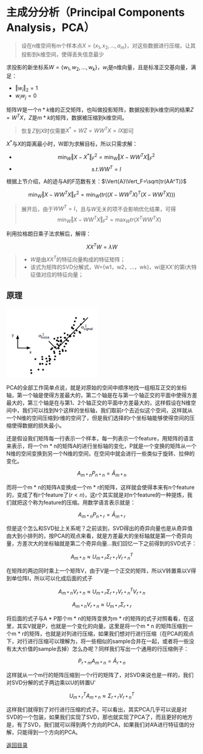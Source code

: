 # 主成分分析（Principal Components Analysis，PCA）
> 设在n维空间有m个样本点$X=\lbrace{x_1,x_2,...,a_m}\rbrace$，对这些数据进行压缩，让其投影到k维空间，使得丢失信息最少

求投影的新坐标系$W=\lbrace{w_1,w_2,...,w_k}\rbrace$，$w_i$是n维向量，且是标准正交基向量，满足：
* $\Vert{w_i}\Vert_2=1$
* $w_iw_j=0$

矩阵$W$是一个$n * k$维的正交矩阵，也叫做投影矩阵，数据投影到k维空间的结果$Z=W^TX$，$Z$是$m * k$的矩阵，数据被压缩到k维空间。
> 恢复$Z$到$X$时仅需要$X^*=WZ=WW^TX=IX$即可

$X^*$与$X$的距离最小时，W即为求解目标，所以只需求解：

* $$\min_{W}{\Vert{X-X^*}\Vert_F^2} = \min_{W}{\Vert{ X-WW^TX}\Vert_F^2}$$
* $$s.t.WW^T=I$$

根据上节介绍，A的迹与A的F范数有关：$\Vert{A}\Vert_F=\sqrt{tr(AA^T)}$

$$\min_{W}{\Vert{X-WW^TX}\Vert_F^2} = \min_{W}(tr((X-WW^TX)^T(X-WW^TX)))$$

> 展开后，由于$WW^T=I$，且与$W$无关的项不会影响优化结果，可得
> $$\min_{W}\Vert{X-WW^TX}\Vert_F^2 = \max_{W}tr(X^TWW^TX)$$

利用拉格朗日乘子法求解后，解得：

$$XX^TW = λW$$

> * $W$是由$XX^T$的特征向量构成的特征矩阵；
> * 该式为矩阵的SVD分解式，W={w1，w2，...，wk}，wi是XX'的第i大特征值对应的特征向量；

## 原理
![](./img/pca_1.png)  

PCA的全部工作简单点说，就是对原始的空间中顺序地找一组相互正交的坐标轴，第一个轴是使得方差最大的，第二个轴是在与第一个轴正交的平面中使得方差最大的，第三个轴是在与第1、2个轴正交的平面中方差最大的，这样假设在N维空间中，我们可以找到N个这样的坐标轴，我们取前r个去近似这个空间，这样就从一个N维的空间压缩到r维的空间了，但是我们选择的r个坐标轴能够使得空间的压缩使得数据的损失最小。 

还是假设我们矩阵每一行表示一个样本，每一列表示一个feature，用矩阵的语言来表示，将一个m * n的矩阵A的进行坐标轴的变化，P就是一个变换的矩阵从一个N维的空间变换到另一个N维的空间，在空间中就会进行一些类似于旋转、拉伸的变化。

$$A_{m * n}P_{n * n}=\tilde{A}_{m * n}$$

而将一个m * n的矩阵A变换成一个m * r的矩阵，这样就会使得本来有n个feature的，变成了有r个feature了$(r < n)$，这r个其实就是对n个feature的一种提炼，我们就把这个称为feature的压缩。用数学语言表示就是：

$$A_{m * n}P_{n * r}=\tilde{A}_{m * r}$$

但是这个怎么和SVD扯上关系呢？之前谈到，SVD得出的奇异向量也是从奇异值由大到小排列的，按PCA的观点来看，就是方差最大的坐标轴就是第一个奇异向量，方差次大的坐标轴就是第二个奇异向量…我们回忆一下之前得到的SVD式子：

$${{A} _{m * n}}\approx{U _{m * r}\Sigma _{r * r} V _{r * n}^T}$$

在矩阵的两边同时乘上一个矩阵V，由于V是一个正交的矩阵，所以V转置乘以V得到单位阵I，所以可以化成后面的式子

$${{A} _{m * n}V _{r * n}}\approx{U _{m * r}\Sigma _{r * r} V _{r * n}^TV _{r * n}}$$

$${{A} _{m * n}V _{r * n}}\approx{U _{m * r}\Sigma _{r * r}}$$

将后面的式子与A * P那个m * n的矩阵变换为m * r的矩阵的式子对照看看，在这里，其实V就是P，也就是一个变化的向量。这里是将一个m * n 的矩阵压缩到一个m * r的矩阵，也就是对列进行压缩，如果我们想对行进行压缩（在PCA的观点下，对行进行压缩可以理解为，将一些相似的sample合并在一起，或者将一些没有太大价值的sample去掉）怎么办呢？同样我们写出一个通用的行压缩例子：

$$P_{r * m}A_{m * n}=\tilde{A}_{r * n}$$

这样就从一个m行的矩阵压缩到一个r行的矩阵了，对SVD来说也是一样的，我们对SVD分解的式子两边乘以U的转置U'

$${{U} _{m * r}^TA _{m * n}}\approx{\Sigma _{r * r}V _{r * n}^T}$$

这样我们就得到了对行进行压缩的式子。可以看出，其实PCA几乎可以说是对SVD的一个包装，如果我们实现了SVD，那也就实现了PCA了，而且更好的地方是，有了SVD，我们就可以得到两个方向的PCA，如果我们对A’A进行特征值的分解，只能得到一个方向的PCA。

[返回目录](../CONTENTS.md)